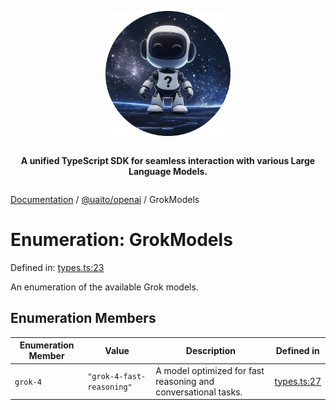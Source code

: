 <div style="display:flex; flex-direction:column; align-items:center;">
<p align="center">
  <img src="../UAITO.png" alt="UAITO Logo" width="200"/>
</p>

<p align="center">
  <strong>A unified TypeScript SDK for seamless interaction with various Large Language Models.</strong>
</p>
</div>

[Documentation](README.md) / [@uaito/openai](@uaito.openai.md) / GrokModels

# Enumeration: GrokModels

Defined in: [types.ts:23](https://github.com/elribonazo/uaito/blob/7df29d8741d0d1941377ba04925c52b6e0389e22/packages/openai/src/types.ts#L23)

An enumeration of the available Grok models.

## Enumeration Members

| Enumeration Member | Value | Description | Defined in |
| ------ | ------ | ------ | ------ |
| <a id="grok-4"></a> `grok-4` | `"grok-4-fast-reasoning"` | A model optimized for fast reasoning and conversational tasks. | [types.ts:27](https://github.com/elribonazo/uaito/blob/7df29d8741d0d1941377ba04925c52b6e0389e22/packages/openai/src/types.ts#L27) |
